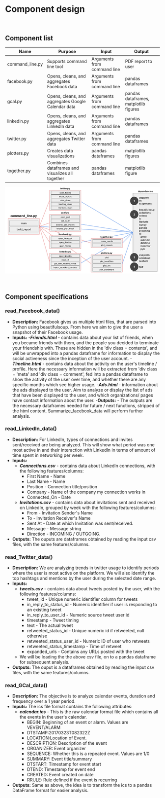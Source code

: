 # Component design

<br>

## Component list


| Name | Purpose | Input | Output | 
| --- | --- | --- | --- |
| command_line.py | Supports command line tool | Arguments from command line | PDF report to user |
| facebook.py | Opens, cleans, and aggregates Facebook data | Arguments from command line | pandas dataframes |
| gcal.py | Opens, cleans, and aggregates Google Calendar data | Arguments from command line | pandas dataframes, matplotlib figures |
| linkedin.py | Opens, cleans, and aggregates LinkedIn data | Arguments from command line | pandas dataframes |
| twitter.py | Opens, cleans, and aggregates Twitter data | Arguments from command line | pandas dataframes |
| plotters.py | Creates data visualizations | pandas dataframes | matplotlib figures |
| together.py | Combines dataframes and visualizes all together | pandas dataframes | matplotlib figure |

![](components.png)


<br>

## Component specifications


### read_Facebook_data()

- **Description:** Facebook gives us multiple html files, that are parsed into Python using beautifulsoup. From here we aim to give the user a snapshot of their Facebook usage.
- **Inputs:**
  -***Friends.html*** - contains data about your list of friends, when you became friends with them, and the people you decided to terminate your friendship with. These are hidden in the 'div class = contents', and will be unwrapped into a pandas dataframe for information to display the social activeness since the inception of the user account.
  -***Timeline.html*** - contains data about the activity on the user's timeline / profile. Here the necessary information will be extracted from 'div class = 'meta' and 'div class = comment', fed into a pandas dataframe to show the activity of the user over time, and whether there are any specific months which see higher usage.
  -***Ads.html*** - information about the ads displayed to the user. Aim to analyze or display the list of ads that have been displayed to the user, and which organizations/ pages have contact information about the user.
-**Outputs:** - The outputs are the necessary dataframes needed for future / next functions, stripped of the html content. Summarize_facebook_data will perform further analysis.

### read_LinkedIn_data()

- **Description:** For LinkedIn, types of connections and invites sent/received are being analyzed. This will show what period was one most active in and their interaction with LinkedIn in terms of amount of time spent in networking per week.
- **Inputs:**
  - ***Connections.csv*** - contains data about LinkedIn connections, with the following features/columns:
    - First Name - Name
    - Last Name - Name
    - Position - Connection title/position
    - Company - Name of the company my connection works in
    - Connected_On - Date
  - ***Invitations.csv*** - contains data about invitations sent and received on LinkedIn, grouped by week with the following features/columns:
    - From - Invitation Sender's Name
    - To - Invitation Receiver's Name
    - Sent At - Date at which Invitation was sent/received.
    - Message - Message string
    - Direction - INCOMING / OUTGOING.
- **Outputs:** The ouputs are dataframes obtained by reading the input csv files, with the same features/columns.  

### read_Twitter_data()

- **Description:** We are analyzing trends in twitter usage to identify periods where the user is most active on the platform. We will also identify the top hashtags and mentions by the user during the selected date range.
- **Inputs:**
  - ***tweets.csv*** - contains data about tweets posted by the user, with the following features/columns:
    - tweet_id - Unique numeric identifier column for tweets
    - in_reply_to_status_id - Numeric identifier if user is responding to an existing tweet
    - in_reply_to_user_id - Numeric source tweet user id
    - timestamp - Tweet timing
    - text - The actual tweet
    - retweeted_status_id - Unique numeric id if retweeted, null otherwise
    - retweeted_status_user_id - Numeric ID of user who retweets
    - retweeted_status_timestamp - Time of retweet
    - expanded_urls - Contains any URLs posted with the tweet
  - We will be loading the the above csv file, on to a pandas dataframe for subsequent analysis.
- **Outputs:** The ouput is a dataframes obtained by reading the input csv files, with the same features/columns.

### read_GCal_data()

- **Description:** The objective is to analyze calendar events, duration and frequency over a 1 year period.
- **Inputs:** The ics file format contains the following attributes:
   - ***calendar.ics*** - This is the raw calendar format file which contains all the events in the user's calendar.
        - BEGIN: Beginning of an event or alarm. Values are VEVENT/ALARM
        - DTSTAMP:20170323T082322Z
        - LOCATION:Location of Event.
        - DESCRIPTION: Description of the event
        - ORGANIZER: Event organizer
        - SEQUENCE: Whether this is a repeated event. Values are 1/0
        - SUMMARY: Event title/summary
        - DTSTART: Timestamp for event start
        - DTEND: Timestamp for event end
        - CREATED: Event created on date
        - RRULE: Rule defined if the event is recurring
- **Outputs:** Same as above, the idea is to transform the ics to a pandas DataFrame format for easier analysis.